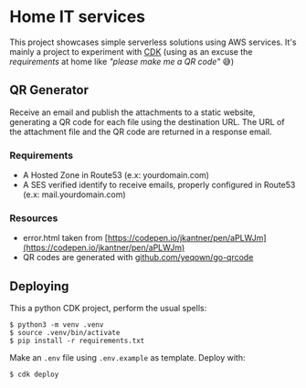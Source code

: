 # Home IT services

This project showcases simple serverless solutions using AWS services. It's mainly a project to experiment with
[CDK](https://docs.aws.amazon.com/cdk/index.html) (using as an excuse the *requirements* at home like *"please make me
a QR code"* :sweat_smile:)

## QR Generator

Receive an email and publish the attachments to a static website, generating a QR code for each file using the destination
URL. The URL of the attachment file and the QR code are returned in a response email.

### Requirements

* A Hosted Zone in Route53 (e.x: yourdomain.com)
* A SES verified identify to receive emails, properly configured in Route53 (e.x: mail.yourdomain.com)

### Resources

* error.html taken from [https://codepen.io/jkantner/pen/aPLWJm](https://codepen.io/jkantner/pen/aPLWJm)
* QR codes are generated with [github.com/yeqown/go-qrcode](https://github.com/yeqown/go-qrcode)

## Deploying

This a python CDK project, perform the usual spells:

```
$ python3 -m venv .venv
$ source .venv/bin/activate
$ pip install -r requirements.txt
```

Make an `.env` file using `.env.example` as template. Deploy with:

```
$ cdk deploy
```
